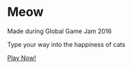 # Meow

Made during Global Game Jam 2016

Type your way into the happiness of cats

[Play Now!](http://nychinn.github.io/meow/)